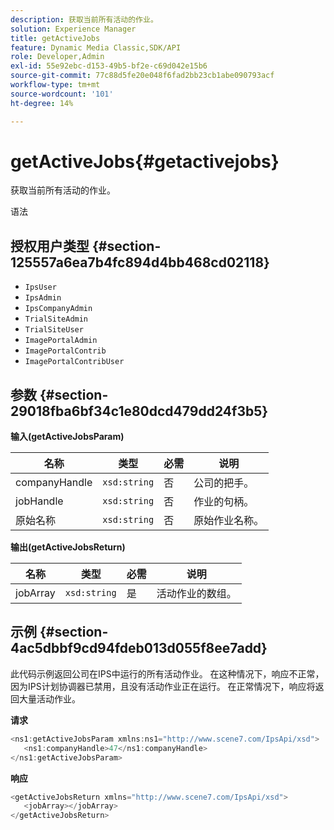 ```yaml
---
description: 获取当前所有活动的作业。
solution: Experience Manager
title: getActiveJobs
feature: Dynamic Media Classic,SDK/API
role: Developer,Admin
exl-id: 55e92ebc-d153-49b5-bf2e-c69d042e15b6
source-git-commit: 77c88d5fe20e048f6fad2bb23cb1abe090793acf
workflow-type: tm+mt
source-wordcount: '101'
ht-degree: 14%

---
```


# getActiveJobs{#getactivejobs}

获取当前所有活动的作业。

语法

## 授权用户类型 {#section-125557a6ea7b4fc894d4bb468cd02118}

* `IpsUser`
* `IpsAdmin`
* `IpsCompanyAdmin`
* `TrialSiteAdmin`
* `TrialSiteUser`
* `ImagePortalAdmin`
* `ImagePortalContrib`
* `ImagePortalContribUser`

## 参数 {#section-29018fba6bf34c1e80dcd479dd24f3b5}

**输入(getActiveJobsParam)**

| 名称 | 类型 | 必需 | 说明 |
|---|---|---|---|
| companyHandle | `xsd:string` | 否 | 公司的把手。 |
| jobHandle | `xsd:string` | 否 | 作业的句柄。 |
| 原始名称 | `xsd:string` | 否 | 原始作业名称。 |

**输出(getActiveJobsReturn)**

| 名称 | 类型 | 必需 | 说明 |
|---|---|---|---|
| jobArray | `xsd:string` | 是 | 活动作业的数组。 |

## 示例 {#section-4ac5dbbf9cd94fdeb013d055f8ee7add}

此代码示例返回公司在IPS中运行的所有活动作业。 在这种情况下，响应不正常，因为IPS计划协调器已禁用，且没有活动作业正在运行。 在正常情况下，响应将返回大量活动作业。

**请求**

```java
<ns1:getActiveJobsParam xmlns:ns1="http://www.scene7.com/IpsApi/xsd">
   <ns1:companyHandle>47</ns1:companyHandle>
</ns1:getActiveJobsParam>
```

**响应**

```java
<getActiveJobsReturn xmlns="http://www.scene7.com/IpsApi/xsd">
   <jobArray></jobArray>
</getActiveJobsReturn>
```

